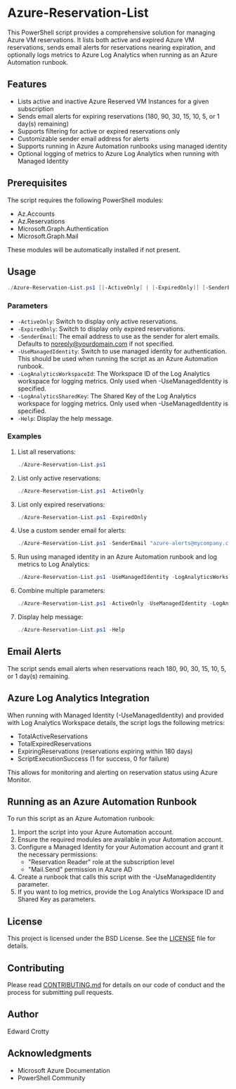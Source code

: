 # Azure-Reservation-List

This PowerShell script provides a comprehensive solution for managing Azure VM reservations. It lists both active and expired Azure VM reservations, sends email alerts for reservations nearing expiration, and optionally logs metrics to Azure Log Analytics when running as an Azure Automation runbook.

## Features

- Lists active and inactive Azure Reserved VM Instances for a given subscription
- Sends email alerts for expiring reservations (180, 90, 30, 15, 10, 5, or 1 day(s) remaining)
- Supports filtering for active or expired reservations only
- Customizable sender email address for alerts
- Supports running in Azure Automation runbooks using managed identity
- Optional logging of metrics to Azure Log Analytics when running with Managed Identity

## Prerequisites

The script requires the following PowerShell modules:

- Az.Accounts
- Az.Reservations
- Microsoft.Graph.Authentication
- Microsoft.Graph.Mail

These modules will be automatically installed if not present.

## Usage

```powershell
./Azure-Reservation-List.ps1 [[-ActiveOnly] | [-ExpiredOnly]] [-SenderEmail <email_address>] [-UseManagedIdentity] [-LogAnalyticsWorkspaceId <workspace_id>] [-LogAnalyticsSharedKey <shared_key>] [-Help]
```

### Parameters

- `-ActiveOnly`: Switch to display only active reservations.
- `-ExpiredOnly`: Switch to display only expired reservations.
- `-SenderEmail`: The email address to use as the sender for alert emails. Defaults to noreply@yourdomain.com if not specified.
- `-UseManagedIdentity`: Switch to use managed identity for authentication. This should be used when running the script as an Azure Automation runbook.
- `-LogAnalyticsWorkspaceId`: The Workspace ID of the Log Analytics workspace for logging metrics. Only used when -UseManagedIdentity is specified.
- `-LogAnalyticsSharedKey`: The Shared Key of the Log Analytics workspace for logging metrics. Only used when -UseManagedIdentity is specified.
- `-Help`: Display the help message.

### Examples

1. List all reservations:
   ```powershell
   ./Azure-Reservation-List.ps1
   ```

2. List only active reservations:
   ```powershell
   ./Azure-Reservation-List.ps1 -ActiveOnly
   ```

3. List only expired reservations:
   ```powershell
   ./Azure-Reservation-List.ps1 -ExpiredOnly
   ```

4. Use a custom sender email for alerts:
   ```powershell
   ./Azure-Reservation-List.ps1 -SenderEmail "azure-alerts@mycompany.com"
   ```

5. Run using managed identity in an Azure Automation runbook and log metrics to Log Analytics:
   ```powershell
   ./Azure-Reservation-List.ps1 -UseManagedIdentity -LogAnalyticsWorkspaceId "workspace-id" -LogAnalyticsSharedKey "workspace-key"
   ```

6. Combine multiple parameters:
   ```powershell
   ./Azure-Reservation-List.ps1 -ActiveOnly -UseManagedIdentity -LogAnalyticsWorkspaceId "workspace-id" -LogAnalyticsSharedKey "workspace-key" -SenderEmail "azure-alerts@mycompany.com"
   ```

7. Display help message:
   ```powershell
   ./Azure-Reservation-List.ps1 -Help
   ```

## Email Alerts

The script sends email alerts when reservations reach 180, 90, 30, 15, 10, 5, or 1 day(s) remaining.

## Azure Log Analytics Integration

When running with Managed Identity (-UseManagedIdentity) and provided with Log Analytics Workspace details, the script logs the following metrics:

- TotalActiveReservations
- TotalExpiredReservations
- ExpiringReservations (reservations expiring within 180 days)
- ScriptExecutionSuccess (1 for success, 0 for failure)

This allows for monitoring and alerting on reservation status using Azure Monitor.

## Running as an Azure Automation Runbook

To run this script as an Azure Automation runbook:

1. Import the script into your Azure Automation account.
2. Ensure the required modules are available in your Automation account.
3. Configure a Managed Identity for your Automation account and grant it the necessary permissions:
   - "Reservation Reader" role at the subscription level
   - "Mail.Send" permission in Azure AD
4. Create a runbook that calls this script with the -UseManagedIdentity parameter.
5. If you want to log metrics, provide the Log Analytics Workspace ID and Shared Key as parameters.

## License

This project is licensed under the BSD License. See the [LICENSE](LICENSE) file for details.

## Contributing

Please read [CONTRIBUTING.md](CONTRIBUTING.md) for details on our code of conduct and the process for submitting pull requests.

## Author

Edward Crotty

## Acknowledgments

- Microsoft Azure Documentation
- PowerShell Community
